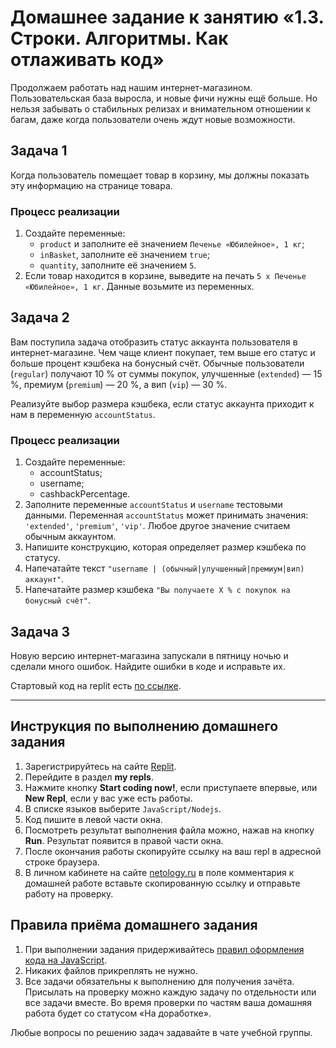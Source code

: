 # Домашнее задание к занятию «1.3. Строки. Алгоритмы. Как отлаживать код»

Продолжаем работать над нашим интернет-магазином. Пользовательская база выросла, и новые фичи нужны ещё больше. Но нельзя забывать о стабильных релизах и внимательном отношении к багам, даже когда пользователи очень ждут новые возможности.

## Задача 1

Когда пользователь помещает товар в корзину, мы должны показать эту информацию на странице товара.

### Процесс реализации

1. Создайте переменные:
   - `product` и заполните её значением `Печенье «Юбилейное», 1 кг`;
   - `inBasket`, заполните её значением `true`;
   - `quantity`, заполните её значением `5`.
2. Если товар находится в корзине, выведите на печать `5 x Печенье «Юбилейное», 1 кг`. Данные возьмите из переменных.

## Задача 2

Вам поступила задача отобразить статус аккаунта пользователя в интернет-магазине. Чем чаще клиент покупает, тем выше его статус и больше процент кэшбека на бонусный счёт. Обычные пользователи (`regular`) получают 10 % от суммы покупок, улучшенные (`extended`) — 15 %, премиум (`premium`) — 20 %, а вип (`vip`) — 30 %.

Реализуйте выбор размера кэшбека, если статус аккаунта приходит к нам в переменную `accountStatus`.

### Процесс реализации

1. Создайте переменные:
   - accountStatus;
   - username;
   - cashbackPercentage.
2. Заполните переменные `accountStatus` и `username` тестовыми данными. Переменная `accountStatus` может принимать значения: `'extended'`, `'premium'`, `'vip'`. Любое другое значение считаем обычным аккаунтом.
3. Напишите конструкцию, которая определяет размер кэшбека по статусу.
4. Напечатайте текст `"username | (обычный|улучшенный|премиум|вип) аккаунт"`.
5. Напечатайте размер кэшбека `"Вы получаете X % с покупок на бонусный счёт"`.

## Задача 3

Новую версию интернет-магазина запускали в пятницу ночью и сделали много ошибок. Найдите ошибки в коде и исправьте их.

Стартовый код на replit есть [по ссылке](https://repl.it/@netology_pb/PB-13-Zadaniie-3-Ispravtie-oshibki).

---

## Инструкция по выполнению домашнего задания

1. Зарегистрируйтесь на сайте [Replit](http://repl.it/).
2. Перейдите в раздел **my repls**.
3. Нажмите кнопку **Start coding now!**, если приступаете впервые, или **New Repl**, если у вас уже есть работы.
4. В списке языков выберите `JavaScript/Nodejs`.
5. Код пишите в левой части окна.
6. Посмотреть результат выполнения файла можно, нажав на кнопку **Run**. Результат появится в правой части окна.
7. После окончания работы скопируйте ссылку на ваш repl в адресной строке браузера.
8. В личном кабинете на сайте [netology.ru](http://netology.ru/) в поле комментария к домашней работе вставьте скопированную ссылку и отправьте работу на проверку.

## Правила приёма домашнего задания

1. При выполнении задания придерживайтесь [правил оформления кода на JavaScript](/codestyle.md).
2. Никаких файлов прикреплять не нужно.
3. Все задачи обязательны к выполнению для получения зачёта. Присылать на проверку можно каждую задачу по отдельности или все задачи вместе. Во время проверки по частям ваша домашняя работа будет со статусом «На доработке».

Любые вопросы по решению задач задавайте в чате учебной группы.
